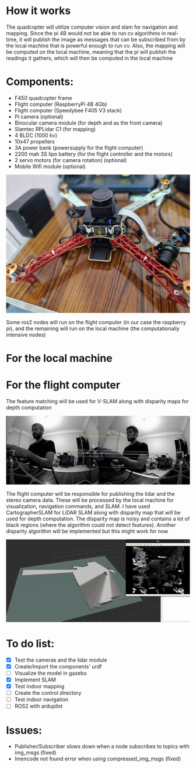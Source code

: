 # How it works
The quadcopter will utilize computer vision and slam for navigation and mapping. Since the pi 4B would not be able to run cv algorithms in real-time, it will publish the image as messages that can be subscribed from by the local machine that is powerful enough to run cv. Also, the mapping will be computed on the local machine, meaning that the pi will publish the readings it gathers, which will then be computed in the local machine

# Components:
- F450 quadcopter frame
- Flight computer (RaspberryPi 4B 4Gb)
- Flight computer (Speedybee F405 V3 stack)
- Pi camera (optional)
- Binocular camera module (for depth and as the front camera)
- Slamtec RPLidar C1 (for mapping)
- 4 BLDC (1000 kv)
- 10x47 propellers
- 3A power bank (powersupply for the flight computer)
- 2200 mah 3S lipo battery (for the flight controller and the motors)
- 2 servo motors (for camera rotation) (optional)
- Mobile Wifi module (optional)

![Image Alt Text](media/assembly.jpg)


Some ros2 nodes will run on the flight computer (in our case the raspberry pi), and the remaining will run on the local machine (the computationally intensive nodes)

# For the local machine

# For the flight computer
The feature matching will be used for V-SLAM along with disparity maps for depth computation

![GIF Alt Text](media/Feature_Matching.gif)

The flight computer will be responsible for publishing the lidar and the stereo camera data. These will be processed by the local machine for visualization, navigation commands, and SLAM. I have used CartographerSLAM for LiDAR SLAM along with disparity map that will be used for depth computation. The disparity map is noisy and contains a lot of black regions (where the algorithm could not detect features). Another disparity algorithm will be implemented but this might work for now

![GIF Alt Text](media/Noisy_DisparityMap.gif)

# To do list:
- [X] Test the cameras and the lidar module 
- [X] Create/Import the components' urdf
- [ ] Visualize the model in gazebo
- [X] Implement SLAM
- [X] Test indoor mapping
- [ ] Create the control directory
- [ ] Test indoor navigation
- [ ] ROS2 with ardupilot

# Issues:
- Publisher/Subscriber slows down when a node subscribes to topics with img_msgs (fixed)
- Imencode not found error when using compressed_img_msgs (fixed)
